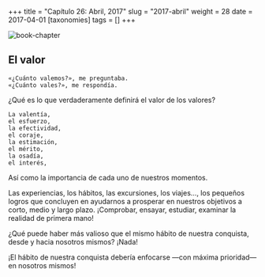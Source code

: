 +++
title = "Capítulo 26: Abril, 2017"
slug = "2017-abril"
weight = 28
date = 2017-04-01
[taxonomies]
tags = []
+++

![book-chapter](/images/books/oeur/26.jpg)

## El valor
```
«¿Cuánto valemos?», me preguntaba.
«¿Cuánto vales?», me respondía.
```

¿Qué es lo que verdaderamente definirá el valor de los valores?
```
La valentía,
el esfuerzo,
la efectividad,
el coraje,
la estimación,
el mérito,
la osadía,
el interés,
```
Así como la importancia de cada uno de nuestros momentos.

Las experiencias, los hábitos, las excursiones, los viajes…, los pequeños logros que concluyen en ayudarnos a prosperar en nuestros objetivos a corto, medio y largo plazo. ¡Comprobar, ensayar, estudiar, examinar la realidad de primera mano!

¿Qué puede haber más valioso que el mismo hábito de nuestra conquista, desde y hacia nosotros mismos? ¡Nada!

¡El hábito de nuestra conquista debería enfocarse —con máxima prioridad— en nosotros mismos!
